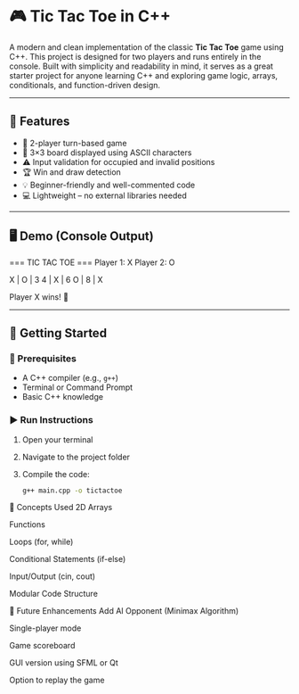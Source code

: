 # 🎮 Tic Tac Toe in C++

A modern and clean implementation of the classic **Tic Tac Toe** game using C++. This project is designed for two players and runs entirely in the console. Built with simplicity and readability in mind, it serves as a great starter project for anyone learning C++ and exploring game logic, arrays, conditionals, and function-driven design.

---

## 📌 Features

- 🧠 2-player turn-based game
- 🧱 3×3 board displayed using ASCII characters
- ⚠️ Input validation for occupied and invalid positions
- 🏆 Win and draw detection
- 💡 Beginner-friendly and well-commented code
- 💻 Lightweight – no external libraries needed

---

## 🖥️ Demo (Console Output)
=== TIC TAC TOE ===
Player 1: X
Player 2: O

X | O | 3
4 | X | 6
O | 8 | X

Player X wins! 🎉

---

## 🚀 Getting Started

### 🔧 Prerequisites
- A C++ compiler (e.g., `g++`)
- Terminal or Command Prompt
- Basic C++ knowledge

### ▶️ Run Instructions

1. Open your terminal
2. Navigate to the project folder
3. Compile the code:

   ```bash
   g++ main.cpp -o tictactoe


🧠 Concepts Used
2D Arrays

Functions

Loops (for, while)

Conditional Statements (if-else)

Input/Output (cin, cout)

Modular Code Structure



🔮 Future Enhancements
 Add AI Opponent (Minimax Algorithm)

 Single-player mode

 Game scoreboard

 GUI version using SFML or Qt

 Option to replay the game
